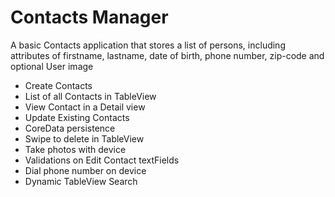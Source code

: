 Contacts Manager 
====================

A basic Contacts application that stores a list of persons, including attributes of firstname, lastname, date
of birth, phone number, zip-code and optional User image

*   Create Contacts
*   List of all Contacts in TableView
*   View Contact in a Detail view
*   Update Existing Contacts
*   CoreData persistence
*   Swipe to delete in TableView
*   Take photos with device
*   Validations on Edit Contact textFields
*   Dial phone number on device
*   Dynamic TableView Search
